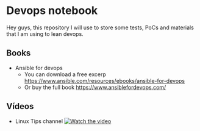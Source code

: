 # Devops notebook

Hey guys, this repository I will use to store some tests, PoCs  and materials that I am using to lean devops.

## Books
* Ansible for devops
  * You can download a free excerp https://www.ansible.com/resources/ebooks/ansible-for-devops
  * Or buy the full book https://www.ansiblefordevops.com/

## Vídeos
* Linux Tips channel
[![Watch the video](https://img.youtube.com/vi/BYM6tqn2UvQ/hqdefault.jpg)](https://www.youtube.com/watch?v=BYM6tqn2UvQ)
